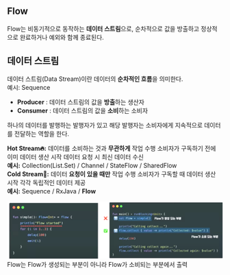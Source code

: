 ## Flow
Flow는 비동기적으로 동작하는 **데이터 스트림**으로, 순차적으로 값을 방출하고 정상적으로 완료하거나 예외와 함께 종료된다.

## 데이터 스트림
데이터 스트림(Data Stream)이란 데이터의 **순차적인 흐름**을 의미한다.\
예시: Sequence

+ **Producer** : 데이터 스트림의 값을 **방출**하는 생산자
+ **Consumer** : 데이터 스트림의 값을 **소비**하는 소비자

하나의 데이터를 발행하는 발행자가 있고 해당 발행자는 소비자에게 지속적으로 데이터를 전달하는 역할을 한다.

**Hot Stream🔥:** 데이터를 소비하는 것과 **무관하게** 작업 수행 소비자가 구독하기 전에 이미 데이터 생산 시작 데이터 요청 시 최신 데이터 수신\
**예시:** Collection(List.Set) / Channel / StateFlow / SharedFlow\
**Cold Stream🥶:** 데이터 **요청이 있을 때만** 작업 수행 소비자가 구독할 때 데이터 생산 시작 각각 독립적인 데이터 제공\
**예시:** Sequence / RxJava / **Flow**

![alt text](image.png)
Flow는 Flow가 생성되는 부분이 아니라 Flow가 소비되는 부분에서 출력 